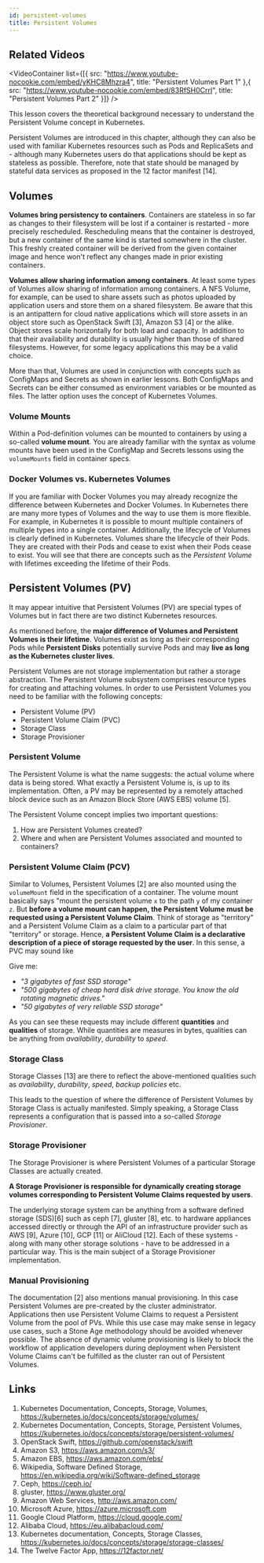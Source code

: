 ```yaml
---
id: persistent-volumes
title: Persistent Volumes
---
```


## Related Videos
<VideoContainer
  list={[{
   src: "https://www.youtube-nocookie.com/embed/yKHC8Mhzra4",
   title: "Persistent Volumes Part 1"
  },{
   src: "https://www.youtube-nocookie.com/embed/83RfSH0CrrI",
   title: "Persistent Volumes Part 2"
  }]}
/>

This lesson covers the theoretical background necessary to understand the Persistent Volume concept in Kubernetes.

Persistent Volumes are introduced in this chapter, although they can also be used with familiar Kubernetes resources such as Pods and ReplicaSets and - although many Kubernetes users do that applications should be kept as stateless as possible. Therefore, note that state should be managed by stateful data services as proposed in the 12 factor manifest [14].

## Volumes
**Volumes bring persistency to containers**. Containers are stateless in so far as changes to their filesystem will be lost if a container is restarted - more precisely rescheduled. Rescheduling means that the container is destroyed, but a new container of the same kind is started somewhere in the cluster. This freshly created container will be derived from the given container image and hence won't reflect any changes made in prior existing containers.

**Volumes allow sharing information among containers**. At least some types of Volumes allow sharing of information among containers. A NFS Volume, for example, can be used to share assets such as photos uploaded by application users and store them on a shared filesystem. Be aware that this is an antipattern for cloud native applications which will store assets in an object store such as OpenStack Swift [3], Amazon S3 [4] or the alike. Object stores scale horizontally for both load and capacity. In addition to that their availability and durability is usually higher than those of shared filesystems. However, for some legacy applications this may be a valid choice.

More than that, Volumes are used in conjunction with concepts such as ConfigMaps and Secrets as shown in earlier lessons. Both ConfigMaps and Secrets can be either consumed as environment variables or be mounted as files. The latter option uses the concept of Kubernetes Volumes.

### Volume Mounts

Within a Pod-definition volumes can be mounted to containers by using a so-called **volume mount**. You are already familiar with the syntax as volume mounts have been used in the ConfigMap and Secrets lessons using the `volumeMounts` field in container specs.

### Docker Volumes vs. Kubernetes Volumes

If you are familiar with Docker Volumes you may already recognize the difference between Kubernetes and Docker Volumes. In Kubernetes there are many more types of Volumes and the way to use them is more flexible. For example, in Kubernetes it is possible to mount multiple containers of multiple types into a single container. Additionally, the lifecycle of Volumes is clearly defined in Kubernetes. Volumes share the lifecycle of their Pods. They are created with their Pods and cease to exist when their Pods cease to exist. You will see that there are concepts such as the *Persistent Volume* with lifetimes exceeding the lifetime of their Pods.

## Persistent Volumes (PV)

It may appear intuitive that Persistent Volumes (PV) are special types of Volumes but in fact there are two distinct Kubernetes resources.

As mentioned before, the **major difference of Volumes and Persistent Volumes is their lifetime**. Volumes exist as long as their corresponding Pods while **Persistent Disks** potentially survive Pods and may **live as long as the Kubernetes cluster lives**.

Persistent Volumes are not storage implementation but rather a storage abstraction. The Persistent Volume subsystem comprises resource types for creating and attaching volumes. In order to use Persistent Volumes you need to be familiar with the following concepts:

* Persistent Volume (PV)
* Persistent Volume Claim (PVC)
* Storage Class
* Storage Provisioner

### Persistent Volume

The Persistent Volume is what the name suggests: the actual volume where data is being stored. What exactly a Persistent Volume is, is up to its implementation. Often, a PV may be represented by a remotely attached block device such as an Amazon Block Store (AWS EBS) volume [5].

The Persistent Volume concept implies two important questions:

1. How are Persistent Volumes created?
2. Where and when are Persistent Volumes associated and mounted to containers?

### Persistent Volume Claim (PCV)

Similar to Volumes, Persistent Volumes [2] are also mounted using the `volumeMount` field in the specification of a container. The volume mount basically says "mount the persistent volume `x` to the path `y` of my container `z`. But **before a volume mount can happen, the Persistent Volume must be requested using a Persistent Volume Claim**. Think of storage as "territory" and a Persistent Volume Claim as a claim to a particular part of that "territory" or storage. Hence, **a Persistent Volume Claim is a declarative description of a piece of storage requested by the user**. In this sense, a PVC may sound like

Give me:

* *"3 gigabytes of fast SSD storage"*
* *"500 gigabytes of cheap hard disk drive storage. You know the old rotating magnetic drives."*
* *"50 gigabytes of very reliable SSD storage"*

As you can see these requests may include different **quantities** and **qualities** of storage. While quantities are measures in bytes, qualities can be anything from *availability*, *durability* to *speed*.

### Storage Class
Storage Classes [13] are there to reflect the above-mentioned qualities such as *availability*, *durability*, *speed*, *backup policies* etc.

This leads to the question of where the difference of Persistent Volumes by Storage Class is actually manifested. Simply speaking, a Storage Class represents a configuration that is passed into a so-called *Storage Provisioner*.

### Storage Provisioner
The Storage Provisioner is where Persistent Volumes of a particular Storage Classes are actually created.

**A Storage Provisioner is responsible for dynamically creating storage volumes corresponding to Persistent Volume Claims requested by users**.

The underlying storage system can be anything from a software defined storage (SDS)[6] such as ceph [7], gluster [8], etc. to hardware appliances accessed directly or through the API of an infrastructure provider such as AWS [9], Azure [10], GCP [11] or AliCloud [12]. Each of these systems - along with many other storage solutions - have to be addressed in a particular way. This is the main subject of a Storage Provisioner implementation.

### Manual Provisioning

The documentation [2] also mentions manual provisioning. In this case Persistent Volumes are pre-created by the cluster administrator. Applications then use Persistent Volume Claims to request a Persistent Volume from the pool of PVs. While this use case may make sense in legacy use cases, such a Stone Age methodology should be avoided whenever possible. The absence of dynamic volume provisioning is likely to block the workflow of application developers during deployment when Persistent Volume Claims can't be fulfilled as the cluster ran out of Persistent Volumes.

## Links
1. Kubernetes Documentation, Concepts, Storage, Volumes, https://kubernetes.io/docs/concepts/storage/volumes/
2. Kubernetes Documentation, Concepts, Storage, Persistent Volumes, https://kubernetes.io/docs/concepts/storage/persistent-volumes/
3. OpenStack Swift, https://github.com/openstack/swift
4. Amazon S3, https://aws.amazon.com/s3/
5. Amazon EBS, https://aws.amazon.com/ebs/
6. Wikipedia, Software Defined Storage, https://en.wikipedia.org/wiki/Software-defined_storage
7. Ceph, https://ceph.io/
8. gluster, https://www.gluster.org/
9. Amazon Web Services, http://aws.amazon.com/
10. Microsoft Azure, https://azure.microsoft.com
11. Google Cloud Platform, https://cloud.google.com/
12. Alibaba Cloud, https://eu.alibabacloud.com/
13. Kubernetes documentation, Concepts, Storage Classes, https://kubernetes.io/docs/concepts/storage/storage-classes/
14. The Twelve Factor App, https://12factor.net/
